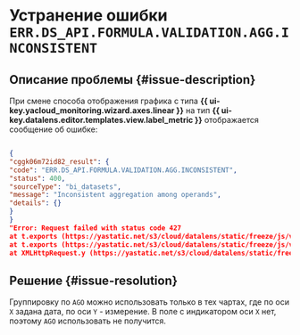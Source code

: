 # Устранение ошибки `ERR.DS_API.FORMULA.VALIDATION.AGG.INCONSISTENT`


## Описание проблемы {#issue-description}

При смене способа отображения графика с типа **{{ ui-key.yacloud_monitoring.wizard.axes.linear }}** на тип **{{ ui-key.datalens.editor.templates.view.label_metric }}** отображается сообщение об ошибке:

```json

{
"cggk06m72id82_result": {
"code": "ERR.DS_API.FORMULA.VALIDATION.AGG.INCONSISTENT",
"status": 400,
"sourceType": "bi_datasets",
"message": "Inconsistent aggregation among operands",
"details": {}
}
}
"Error: Request failed with status code 427
at t.exports (https://yastatic.net/s3/cloud/datalens/static/freeze/js/vendors.0dfa929f.js:2:6017)
at t.exports (https://yastatic.net/s3/cloud/datalens/static/freeze/js/vendors.0dfa929f.js:2:8466)
at XMLHttpRequest.y (https://yastatic.net/s3/cloud/datalens/static/freeze/js/vendors.0dfa929f.js:2:1286)"

```

## Решение {#issue-resolution}

Группировку по `AGO` можно использовать только в тех чартах, где по оси `X` задана дата, по оси `Y` - измерение. В поле с индикатором оси `X` нет, поэтому `AGO` использовать не получится.